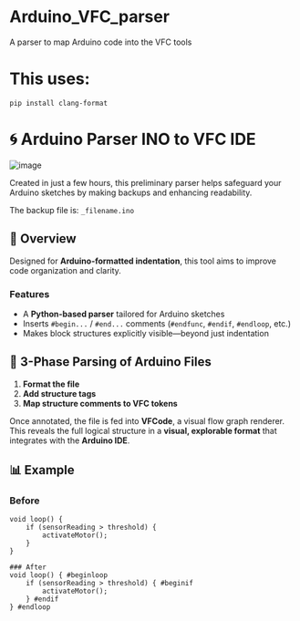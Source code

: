 # Arduino_VFC_parser
A parser to map Arduino code into the VFC tools
# This uses:
    pip install clang-format

# 🌀 Arduino Parser INO to VFC IDE  

![image](https://github.com/user-attachments/assets/c41e89d7-eb4d-41ce-a68b-e67ffef2dd65)

Created in just a few hours, this preliminary parser helps safeguard your Arduino sketches by making backups and enhancing readability.  

The backup file is: `_filename.ino`  

## 📌 Overview  

Designed for **Arduino-formatted indentation**, this tool aims to improve code organization and clarity.  

### Features  
- A **Python-based parser** tailored for Arduino sketches  
- Inserts `#begin...` / `#end...` comments (`#endfunc`, `#endif`, `#endloop`, etc.)  
- Makes block structures explicitly visible—beyond just indentation  

## 🔁 3-Phase Parsing of Arduino Files  

1. **Format the file**  
2. **Add structure tags**  
3. **Map structure comments to VFC tokens**  

Once annotated, the file is fed into **VFCode**, a visual flow graph renderer. This reveals the full logical structure in a **visual, explorable format** that integrates with the **Arduino IDE**.  

## 📊 Example  

### Before  
```
void loop() {
    if (sensorReading > threshold) {
        activateMotor();
    }
}
```
```
### After
void loop() { #beginloop
    if (sensorReading > threshold) { #beginif
        activateMotor();
    } #endif
} #endloop
```

